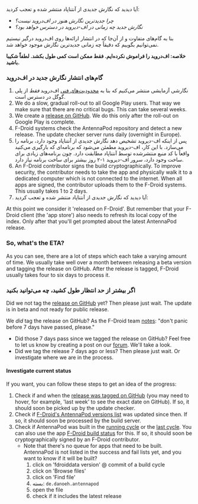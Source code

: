آیا دیدید که نگارش جدیدی از آنتناپاد منتشر شده و تعجب کردید:

* *چرا جدیدترین نگارش هنوز در اف‌دروید نیست؟*
* *نگارش جدید چه زمانی در اف-دیروید در دسترس خواهد بود؟*

بنا به گام‌های متفاوت و از آن‌جا که در انتشار ارائه‌ها روی اف‌دروید درگیر نیستیم نمی‌توانیم بگوییم که دقیقاً چه زمانی جدیدترین نگارش موجود خواهد شد.

**خلاصه: اف‌دروید را فراموش نکرده‌ایم. فقط ممکن است کمی طول بکشد. لطفاً شکیبا باشید.**

### گام‌های انتشار نگارش جدید در اف‌دروید

1. نگارشی آزمایشی منتشر می‌کنیم که بنا به [محدودیت‌های فنی](/documentation/general/beta#f-droid) اف‌دروید *فقط* از پلی گوگل در دسترس است.
1. We do a slow, gradual roll-out to all Google Play users. That way we make sure that there are no critical bugs. This can take several weeks.
1. We create a [release on GitHub](https://github.com/AntennaPod/AntennaPod/releases). We do this only after the roll-out on Google Play is complete.
1. F-Droid systems check the AntennaPod repository and detect a new release. The update checker server runs daily (overnight in Europe).
1. پس از اینکه اف-دیروید تشخیص دهد نگارش جدیدی از آنتناپاد وجود دارد، برنامه را می‌سازد. با این کار، اف-دیروید مطمئن می‌شود که برنامه‌ای که بارگیری می‌کنید واقعاً با کد منبع منتشرشده توسط آنتناپاد مطابقت دارد. چون برنامه‌های زیادی برای ساخت وجود دارد، سرور اف-دیروید ۱-۲ روز بیشتر برای ساخت برنامه نیاز دارد.
1. An F-Droid contributor signs the build cryptographically. To improve security, the contributor needs to take the app and physically walk it to a dedicated computer which is not connected to the internet. When all apps are signed, the contributor uploads them to the F-Droid systems. This usually takes 1 to 2 days.
1. آیا دیدید که نگارش جدیدی از آنتناپاد منتشر شده و تعجب کردید:

At this point we consider it 'released on F-Droid'. But remember that your F-Droid client (the 'app store') also needs to refresh its local copy of the index. Only after that you'll get prompted about the latest AntennaPod release.

### So, what's the ETA?

As you can see, there are a lot of steps which each take a varying amount of time. We usually take well over a month between releasing a beta version and tagging the release on GitHub. After the release is tagged, F-Droid usually takes four to six days to process it.

### اگر بیشتر از حد انتظار طول کشید، چه می‌توانید بکنید

Did we not tag the [release on GitHub](https://github.com/AntennaPod/AntennaPod/releases) yet? Then please just wait. The update is in beta and not ready for public release.

We *did* tag the release on GitHub? As the F-Droid team [notes](https://gitlab.com/fdroid/wiki/-/wikis/FAQ#how-long-does-it-take-for-my-app-to-show-up-on-website-and-client): "don't panic before 7 days have passed, please."

* Did those 7 days pass since we tagged the release on GitHub? Feel free to let us know by creating a post on our [forum](https://forum.antennapod.org/). We'll take a look.
* Did we tag the release 7 days ago or less? Then please just wait. Or investigate where we are in the process.

#### Investigate current status

If you want, you can follow these steps to get an idea of the progress:

1. Check if and when the [release was tagged on GitHub](https://github.com/AntennaPod/AntennaPod/releases/latest) (you may need to hover, for example, 'last week' to see the exact date on GitHub). If so, it should soon be picked up by the update checker.
1. Check if [F-Droid's AntennaPod versions list](https://gitlab.com/fdroid/fdroiddata/-/commits/master/metadata/de.danoeh.antennapod.yml?author=F-Droid%20checkupdates%20bot) was updated since then. If so, it should soon be processed by the build server.
1. Check if AntennaPod was built in the [running cycle](https://monitor.f-droid.org/builds/running) or the [last cycle](https://monitor.f-droid.org/builds/build). You can also use the app [F-Droid build status](https://f-droid.org/en/packages/de.storchp.fdroidbuildstatus/) for this. If so, it should soon be cryptographically signed by an F-Droid contributor.
   * Note that there's no queue for apps that need to be built. AntennaPod is not listed in the success and fail lists yet, and you want to know if it will be built?
      1. click on 'fdroiddata version' @ commit of a build cycle
      1. click on 'Browse files'
      1. click on 'Find file'
      1. بسته: `de.danoeh.antennapod`
      1. open the file
      1. check if it includes the latest release
